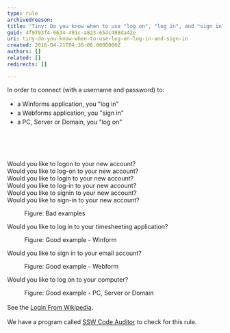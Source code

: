 ```yaml
---
type: rule
archivedreason: 
title: 'Tiny: Do you know when to use "log on", "log in", and "sign in"?'
guid: 4f9793f4-6634-491c-a823-654c408da42e
uri: tiny-do-you-know-when-to-use-log-on-log-in-and-sign-in
created: 2016-04-21T04:36:06.0000000Z
authors: []
related: []
redirects: []

---
```



<div>​In order to connect (with a username and password) to&#58;</div><div><ul><li><span style="line-height&#58;1.5em;">a Winforms application, you &quot;log in&quot;</span><br></li><li><span style="line-height&#58;1.5em;">a Webfo​rms application, you &quot;sign in&quot;</span><br></li><li><span style="line-height&#58;1.5em;">a PC, Server or Domain, you &quot;log on&quot;</span><span style="line-height&#58;1.5em;">​</span><br></li></ul></div><br>
<br><excerpt class='endintro'></excerpt><br>
<p class="ssw15-rteElement-GreyBox">​Would you like to logon to your new account?​<br>Would you like to log-on to your new account?<br>Would you like to login to your new account?<br>Would you like to log-in to your new account?<br>Would you like to signin to your new account?<br>Would you like to sign-in to your new account?</p><dd class="ssw15-rteElement-FigureBad">Figure&#58; Bad examples​<br></dd><p class="ssw15-rteElement-GreyBox">Would you like to log in to your timesheeting application?</p><dd class="ssw15-rteElement-FigureGood">Figure&#58; Good example - Winform<br></dd><p class="ssw15-rteElement-GreyBox">Would you like to sign in to your email account?</p><dd class="ssw15-rteElement-FigureGood">Figure&#58; Good example - Webform​<br></dd><p class="ssw15-rteElement-GreyBox">Would you like to log on to your computer?</p><dd class="ssw15-rteElement-FigureGood">Figure&#58; Good example - PC, Server or Domain</dd><div><br>See the <a href="https&#58;//en.wikipedia.org/wiki/Login#History_and_etymology">Login From Wikipedia</a>.<br><br></div><div>We have a program called <a href="https&#58;//www.ssw.com.au/ssw/CodeAuditor/">SSW Code Auditor​</a> to check for this rule.</div>


